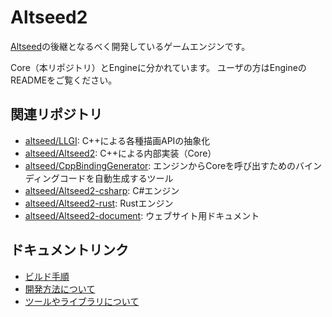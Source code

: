 # Altseed2 

 [Altseed](https://github.com/altseed/Altseed)の後継となるべく開発しているゲームエンジンです。

Core（本リポジトリ）とEngineに分かれています。
ユーザの方はEngineのREADMEをご覧ください。

## 関連リポジトリ
* [altseed/LLGI](https://github.com/altseed/LLGI): C++による各種描画APIの抽象化
* [altseed/Altseed2](https://github.com/altseed/Altseed2): C++による内部実装（Core）
* [altseed/CppBindingGenerator](https://github.com/altseed/CppBindingGenerator): エンジンからCoreを呼び出すためのバインディングコードを自動生成するツール
* [altseed/Altseed2-csharp](https://github.com/altseed/Altseed2-csharp): C#エンジン
* [altseed/Altseed2-rust](https://github.com/altseed/Altseed2-rust): Rustエンジン
* [altseed/Altseed2-document](https://github.com/altseed/Altseed2-document): ウェブサイト用ドキュメント

## ドキュメントリンク

* [ビルド手順](documents/development/HowToBuild_Ja.md)
* [開発方法について](documents/development/HowToDevelop_Ja.md)
* [ツールやライブラリについて](documents/development/LibraryAndTools_Ja.md)
